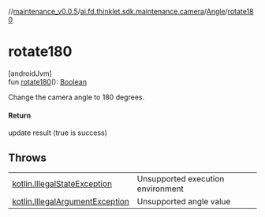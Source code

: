 //[maintenance_v0.0.5](../../../index.md)/[ai.fd.thinklet.sdk.maintenance.camera](../index.md)/[Angle](index.md)/[rotate180](rotate180.md)

# rotate180

[androidJvm]\
fun [rotate180](rotate180.md)(): [Boolean](https://kotlinlang.org/api/latest/jvm/stdlib/kotlin/-boolean/index.html)

Change the camera angle to 180 degrees.

#### Return

update result (true is success)

## Throws

| | |
|---|---|
| [kotlin.IllegalStateException](https://kotlinlang.org/api/latest/jvm/stdlib/kotlin/-illegal-state-exception/index.html) | Unsupported execution environment |
| [kotlin.IllegalArgumentException](https://kotlinlang.org/api/latest/jvm/stdlib/kotlin/-illegal-argument-exception/index.html) | Unsupported angle value |

